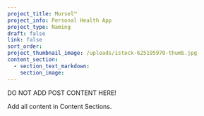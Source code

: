 ```yaml
---
project_title: Morsel™
project_info: Personal Health App
project_type: Naming
draft: false
link: false
sort_order:
project_thumbnail_image: /uploads/istock-625195970-thumb.jpg
content_section:
  - section_text_markdown:
    section_image:
---
```



DO NOT ADD POST CONTENT HERE!

Add all content in Content Sections.